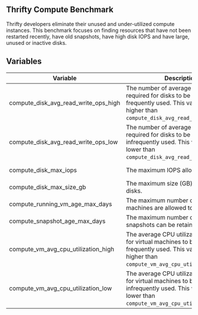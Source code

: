 ## Thrifty Compute Benchmark

Thrifty developers eliminate their unused and under-utilized compute instances. This benchmark focuses on finding resources that have not been restarted recently, have old snapshots, have high disk IOPS and have large, unused or inactive disks.

## Variables

| Variable | Description | Default |
| - | - | - |
| compute_disk_avg_read_write_ops_high | The number of average read/write ops required for disks to be considered frequently used. This value should be higher than `compute_disk_avg_read_write_ops_low`. | 500 |
| compute_disk_avg_read_write_ops_low | The number of average read/write ops required for disks to be considered infrequently used. This value should be lower than `compute_disk_avg_read_write_ops_high`. | 100 |
| compute_disk_max_iops | The maximum IOPS allowed for disks. | 2000 IOPS |
| compute_disk_max_size_gb | The maximum size (GB) allowed for disks. | 100 GB |
| compute_running_vm_age_max_days | The maximum number of days a virtual machines are allowed to run. | 90 days |
| compute_snapshot_age_max_days | The maximum number of days snapshots can be retained. | 90 days |
| compute_vm_avg_cpu_utilization_high | The average CPU utilization required for virtual machines to be considered frequently used. This value should be higher than `compute_vm_avg_cpu_utilization_low`. | 35% |
| compute_vm_avg_cpu_utilization_low | The average CPU utilization required for virtual machines to be considered infrequently used. This value should be lower than `compute_vm_avg_cpu_utilization_high`. | 20% |
